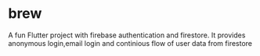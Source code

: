 # brew

A fun Flutter project with firebase authentication and firestore. It provides anonymous login,email login and continious flow of user data from firestore
